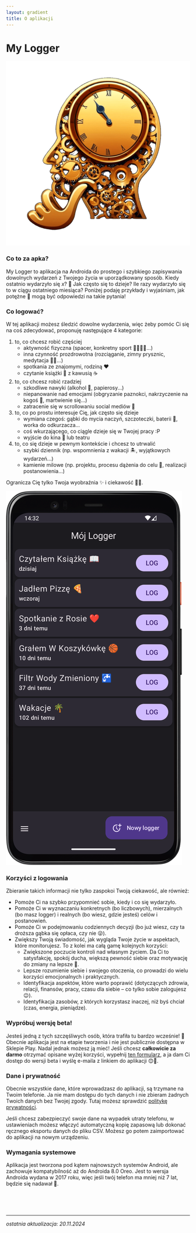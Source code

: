 ```yaml
---
layout: gradient
title: O aplikacji
---
```

# My Logger

<div class="side-by-side">
    <img src="img/logo.png" alt="logo aplikacji" class="app-logo">
    <div class="app-intro">
        <h3>Co to za apka?</h3>
        <p>My Logger to aplikacja na Androida do prostego i szybkiego zapisywania dowolnych wydarzeń z Twojego życia w uporządkowany sposób. Kiedy ostatnio wydarzyło się <i>x</i>? 🤔 Jak często się to dzieje? Ile razy wydarzyło się to w ciągu ostatniego miesiąca? Poniżej podaję przykłady i wyjaśniam, jak potężne 💪 mogą być odpowiedzi na takie pytania!</p>
    </div>
</div>

<div class="side-by-side-reverse">
    <div class="app-screenshot-description">
        <h3>Co logować?</h3>
        <p>W tej aplikacji możesz śledzić dowolne wydarzenia, więc żeby pomóc Ci się na coś zdecydować, proponuję następujące 4 kategorie:</p>
        <ol>
            <li>to, co chcesz robić częściej
                <ul>
                    <li>aktywność fizyczna (spacer, konkretny sport 🏐🏊‍♂️⛳...)</li>
                    <li>inna czynność prozdrowotna (rozciąganie, zimny prysznic, medytacja 🧘‍♀️...)</li>
                    <li>spotkania ze znajomymi, rodziną ❤️</li>
                    <li>czytanie książki 📖 z kawusią ☕</li>
                </ul>
            </li>
            <li>to, co chcesz robić rzadziej
                <ul>
                    <li>szkodliwe nawyki (alkohol 🍷, papierosy...)</li>
                    <li>niepanowanie nad emocjami (obgryzanie paznokci, nakrzyczenie na kogoś 🙊, martwienie się...)</li>
                    <li>zatracenie się w scrollowaniu social mediów 📱</li>
                </ul>
            </li>
            <li>to, co po prostu interesuje Cię, jak często się dzieje
                <ul>
                    <li>wymiana czegoś: gąbki do mycia naczyń, szczoteczki, baterii 🔋, worka do odkurzacza...</li>
                    <li>coś wkurzającego, co ciągle dzieje się w Twojej pracy :P</li>
                    <li>wyjście do kina 🍿 lub teatru</li>
                </ul>
            </li>
            <li>to, co się dzieje w pewnym kontekście i chcesz to utrwalić
                <ul>
                    <li>szybki dziennik (np. wspomnienia z wakacji 🏝️, wyjątkowych wydarzeń...)</li>
                    <li>kamienie milowe (np. projektu, procesu dążenia do celu 🎯, realizacji postanowienia...)</li>
                </ul>
            </li>
        </ol>
        <p>Ogranicza Cię tylko Twoja wyobraźnia ✨ i ciekawość 🧐😊.</p>
    </div>
    <img src="img/app-screen.png" alt="zrzut ekranu aplikacji" class="app-screenshot-right">
</div>

### Korzyści z logowania
Zbieranie takich informacji nie tylko zaspokoi Twoją ciekawość, ale również:
- Pomoże Ci na szybko przypomnieć sobie, kiedy i co się wydarzyło.
- Pomoże Ci w wyznaczaniu konkretnych (bo liczbowych), mierzalnych (bo masz logger) i realnych (bo wiesz, gdzie jesteś) celów i postanowień.
- Pomoże Ci w podejmowaniu codziennych decyzji (bo już wiesz, czy ta droższa gąbka się opłaca, czy nie 😜).
- Zwiększy Twoją świadomość, jak wygląda Twoje życie w aspektach, które monitorujesz. To z kolei ma całą gamę kolejnych korzyści:
    - Zwiększone poczucie kontroli nad własnym życiem. Da Ci to satysfakcję, spokój ducha, większą pewność siebie oraz motywację do zmiany na lepsze 🙂.
    - Lepsze rozumienie siebie i swojego otoczenia, co prowadzi do wielu korzyści emocjonalnych i praktycznych.
    - Identyfikacja aspektów, które warto poprawić (dotyczących zdrowia, relacji, finansów, pracy, czasu dla siebie – co tylko sobie zalogujesz 😉).
    - Identyfikacja zasobów, z których korzystasz inaczej, niż byś chciał (czas, energia, pieniądze).

### Wypróbuj wersję beta!
Jesteś jedną z tych szczęśliwych osób, która trafiła tu bardzo wcześnie! 🎉 Obecnie aplikacja jest na etapie tworzenia i nie jest publicznie dostępna w Sklepie Play. Nadal jednak możesz ją mieć! Jeśli chcesz **całkowicie za darmo** otrzymać opisane wyżej korzyści, wypełnij <a href="https://forms.gle/1XGxMdjh5RKmZWat8" target="_blank">ten formularz</a>, a ja dam Ci dostęp do wersji beta i wyślę e-maila z linkiem do aplikacji 😊📲.

### Dane i prywatność
Obecnie wszystkie dane, które wprowadzasz do aplikacji, są trzymane na Twoim telefonie. Ja nie mam dostępu do tych danych i nie zbieram żadnych Twoich danych bez Twojej zgody. Tutaj możesz sprawdzić [politykę prywatności](privacy-policy).

Jeśli chcesz zabezpieczyć swoje dane na wypadek utraty telefonu, w ustawieniach możesz włączyć automatyczną kopię zapasową lub dokonać ręcznego eksportu danych do pliku CSV. Możesz go potem zaimportować do aplikacji na nowym urządzeniu.

### Wymagania systemowe
Aplikacja jest tworzona pod kątem najnowszych systemów Android, ale zachowuje kompatybilność aż do Androida 8.0 Oreo. Jest to wersja Androida wydana w 2017 roku, więc jeśli twój telefon ma mniej niż 7 lat, będzie się nadawał 🙂.

<div style="height: 50px;"></div>

---
*ostatnia aktualizacja: 20.11.2024*